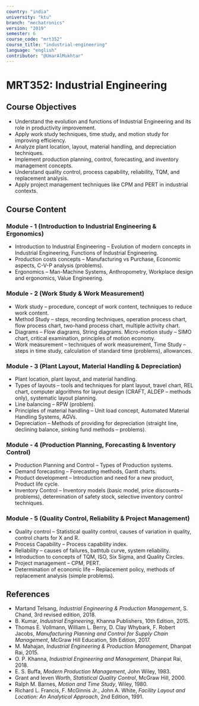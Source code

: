 ```yaml
---
country: "india"
university: "ktu"
branch: "mechatronics"
version: "2019"
semester: 6
course_code: "mrt352"
course_title: "industrial-engineering"
language: "english"
contributor: "@UmarAlMukhtar"
---
```


# MRT352: Industrial Engineering

## Course Objectives

* Understand the evolution and functions of Industrial Engineering and its role in productivity improvement.  
* Apply work study techniques, time study, and motion study for improving efficiency.  
* Analyze plant location, layout, material handling, and depreciation techniques.  
* Implement production planning, control, forecasting, and inventory management concepts.  
* Understand quality control, process capability, reliability, TQM, and replacement analysis.  
* Apply project management techniques like CPM and PERT in industrial contexts.  

## Course Content  

### Module - 1 (Introduction to Industrial Engineering & Ergonomics)  

* Introduction to Industrial Engineering – Evolution of modern concepts in Industrial Engineering, Functions of Industrial Engineering.  
* Production costs concepts – Manufacturing vs Purchase, Economic aspects, C-V-P analysis (problems).  
* Ergonomics – Man-Machine Systems, Anthropometry, Workplace design and ergonomics, Value Engineering.  

### Module - 2 (Work Study & Work Measurement)  

* Work study – procedure, concept of work content, techniques to reduce work content.  
* Method Study – steps, recording techniques, operation process chart, flow process chart, two-hand process chart, multiple activity chart.  
* Diagrams – Flow diagrams, String diagrams. Micro-motion study – SIMO chart, critical examination, principles of motion economy.  
* Work measurement – techniques of work measurement, Time Study – steps in time study, calculation of standard time (problems), allowances.  

### Module - 3 (Plant Layout, Material Handling & Depreciation)  

* Plant location, plant layout, and material handling.  
* Types of layouts – tools and techniques for plant layout, travel chart, REL chart, computer algorithms for layout design (CRAFT, ALDEP – methods only), systematic layout planning.  
* Line balancing – RPW (problem).  
* Principles of material handling – Unit load concept, Automated Material Handling Systems, AGVs.  
* Depreciation – Methods of providing for depreciation (straight line, declining balance, sinking fund methods – problems).  

### Module - 4 (Production Planning, Forecasting & Inventory Control)  

* Production Planning and Control – Types of Production systems.  
* Demand forecasting – Forecasting methods, Gantt charts.  
* Product development – Introduction and need for a new product, Product life cycle.  
* Inventory Control – Inventory models (basic model, price discounts – problems), determination of safety stock, selective inventory control techniques.  

### Module - 5 (Quality Control, Reliability & Project Management)  

* Quality control – Statistical quality control, causes of variation in quality, control charts for X and R.  
* Process Capability – Process capability index.  
* Reliability – causes of failures, bathtub curve, system reliability.  
* Introduction to concepts of TQM, ISO, Six Sigma, and Quality Circles.  
* Project management – CPM, PERT.  
* Determination of economic life – Replacement policy, methods of replacement analysis (simple problems).  

## References  

* Martand Telsang, *Industrial Engineering & Production Management*, S. Chand, 3rd revised edition, 2018.  
* B. Kumar, *Industrial Engineering*, Khanna Publishers, 10th Edition, 2015.  
* Thomas E. Vollmann, William L. Berry, D. Clay Whybark, F. Robert Jacobs, *Manufacturing Planning and Control for Supply Chain Management*, McGraw Hill Education, 5th Edition, 2017.  
* M. Mahajan, *Industrial Engineering & Production Management*, Dhanpat Rai, 2015.  
* O. P. Khanna, *Industrial Engineering and Management*, Dhanpat Rai, 2018.  
* E. S. Buffa, *Modern Production Management*, John Wiley, 1983.  
* Grant and Ieven Worth, *Statistical Quality Control*, McGraw Hill, 2000.  
* Ralph M. Barnes, *Motion and Time Study*, Wiley, 1980.  
* Richard L. Francis, F. McGinnis Jr., John A. White, *Facility Layout and Location: An Analytical Approach*, 2nd Edition, 1991.  
